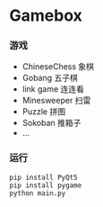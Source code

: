 # Gamebox

### 游戏
- ChineseChess 象棋
- Gobang 五子棋
- link game 连连看
- Minesweeper 扫雷
- Puzzle 拼图
- Sokoban 推箱子
- ...

### 运行

```
pip install PyQt5
pip install pygame
python main.py
```
